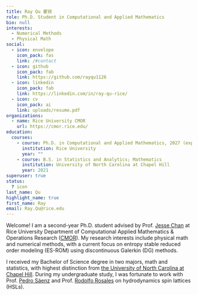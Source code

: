 ```yaml
---
title: Ray Qu 瞿锐
role: Ph.D. Student in Computational and Applied Mathematics
bio: null
interests:
  - Numerical Methods
  - Physical Math
social:
  - icon: envelope
    icon_pack: fas
    link: /#contact
  - icon: github
    icon_pack: fab
    link: https://github.com/rayqu1126
  - icon: linkedin
    icon_pack: fab
    link: https://linkedin.com/in/ray-qu-rice/
  - icon: cv
    icon_pack: ai
    link: uploads/resume.pdf
organizations:
  - name: Rice University CMOR
    url: https://cmor.rice.edu/
education:
  courses:
    - course: Ph.D. in Computational and Applied Mathematics, 2027 (expected)
      institution: Rice University
      year: ""
    - course: B.S. in Statistics and Analytics; Mathematics
      institution: University of North Carolina at Chapel Hill
      year: 2021
superuser: true
status:
  ? icon
last_name: Qu
highlight_name: true
first_name: Ray
email: Ray.Qu@rice.edu
---
```

Welcome! I am a second-year Ph.D. student advised by Prof. [Jesse Chan](https://jlchan.github.io/) at Rice University Department of Computational Applied Mathematics & Operations Research ([CMOR](https://cmor.rice.edu/)). My research interests include physical math and numerical methods, with a current focus on entropy stable reduced order modeling (ES-ROM) using discontinuous Galerkin (DG) methods. 

I received my Bachelor of Science degree in two majors, math and statistics, with highest distinction from [the University of North Carolina at Chapel Hill](https://www.unc.edu/). During my undergraduate study, I was fortunate to work with Prof. [Pedro Sáenz](https://www.pml.unc.edu/about-me) and Prof. [Rodolfo Rosales](https://math.mit.edu/directory/profile.html?pid=228) on hydrodynamics spin lattices (HSLs).
